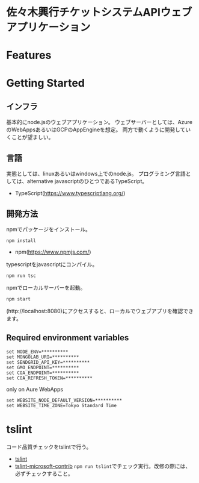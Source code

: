 # 佐々木興行チケットシステムAPIウェブアプリケーション

# Features

# Getting Started

## インフラ
基本的にnode.jsのウェブアプリケーション。
ウェブサーバーとしては、AzureのWebAppsあるいはGCPのAppEngineを想定。
両方で動くように開発していくことが望ましい。

## 言語
実態としては、linuxあるいはwindows上でのnode.js。
プログラミング言語としては、alternative javascriptのひとつであるTypeScript。

* TypeScript(https://www.typescriptlang.org/)

## 開発方法
npmでパッケージをインストール。
```shell
npm install
```
* npm(https://www.npmjs.com/)


typescriptをjavascriptにコンパイル。
```shell
npm run tsc
```

npmでローカルサーバーを起動。
```shell
npm start
```
(http://localhost:8080)にアクセスすると、ローカルでウェブアプリを確認できます。


## Required environment variables
```shell
set NODE_ENV=**********
set MONGOLAB_URI=**********
set SENDGRID_API_KEY=**********
set GMO_ENDPOINT=**********
set COA_ENDPOINT=**********
set COA_REFRESH_TOKEN=**********
```
only on Aure WebApps
```shell
set WEBSITE_NODE_DEFAULT_VERSION=**********
set WEBSITE_TIME_ZONE=Tokyo Standard Time
```


# tslint

コード品質チェックをtslintで行う。
* [tslint](https://github.com/palantir/tslint)
* [tslint-microsoft-contrib](https://github.com/Microsoft/tslint-microsoft-contrib)
`npm run tslint`でチェック実行。改修の際には、必ずチェックすること。

